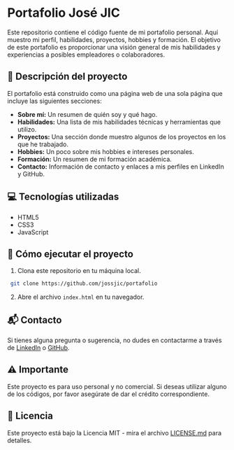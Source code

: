 # Portafolio José JIC

Este repositorio contiene el código fuente de mi portafolio personal. Aquí muestro mi perfil, habilidades, proyectos, hobbies y formación. El objetivo de este portafolio es proporcionar una visión general de mis habilidades y experiencias a posibles empleadores o colaboradores.

## 📝 Descripción del proyecto

El portafolio está construido como una página web de una sola página que incluye las siguientes secciones:

- **Sobre mí:** Un resumen de quién soy y qué hago.
- **Habilidades:** Una lista de mis habilidades técnicas y herramientas que utilizo.
- **Proyectos:** Una sección donde muestro algunos de los proyectos en los que he trabajado.
- **Hobbies:** Un poco sobre mis hobbies e intereses personales.
- **Formación:** Un resumen de mi formación académica.
- **Contacto:** Información de contacto y enlaces a mis perfiles en LinkedIn y GitHub.

## 💻 Tecnologías utilizadas

- HTML5
- CSS3
- JavaScript

## 🚀 Cómo ejecutar el proyecto

1. Clona este repositorio en tu máquina local.

```bash
 git clone https://github.com/jossjic/portafolio
```

2. Abre el archivo `index.html` en tu navegador.

## 📬 Contacto

Si tienes alguna pregunta o sugerencia, no dudes en contactarme a través de [LinkedIn](https://www.linkedin.com/in/jossjic/) o [GitHub](https://github.com/jossjic).

## ⚠️ Importante

Este proyecto es para uso personal y no comercial. Si deseas utilizar alguno de los códigos, por favor asegúrate de dar el crédito correspondiente.

## 📃 Licencia

Este proyecto está bajo la Licencia MIT - mira el archivo [LICENSE.md](LICENSE.md) para detalles.
